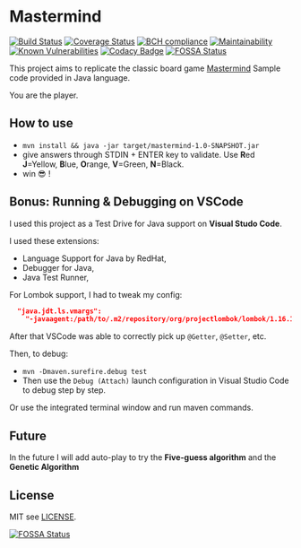 # Mastermind 
[![Build Status](https://travis-ci.org/doppelganger9/mastermind.svg?branch=master)](https://travis-ci.org/doppelganger9/mastermind) [![Coverage Status](https://coveralls.io/repos/github/doppelganger9/mastermind/badge.svg?branch=master)](https://coveralls.io/github/doppelganger9/mastermind?branch=master) [![BCH compliance](https://bettercodehub.com/edge/badge/doppelganger9/mastermind?branch=master)](https://bettercodehub.com/) [![Maintainability](https://api.codeclimate.com/v1/badges/85d4fe610960fbf03604/maintainability)](https://codeclimate.com/github/doppelganger9/mastermind/maintainability) [![Known Vulnerabilities](https://snyk.io/test/github/doppelganger9/mastermind/badge.svg?targetFile=pom.xml)](https://snyk.io/test/github/doppelganger9/mastermind?targetFile=pom.xml) [![Codacy Badge](https://api.codacy.com/project/badge/Grade/0ea3c5fe89d14ce380a2039486add9d7)](https://www.codacy.com/app/doppelganger9/mastermind?utm_source=github.com&amp;utm_medium=referral&amp;utm_content=doppelganger9/mastermind&amp;utm_campaign=Badge_Grade) [![FOSSA Status](https://app.fossa.io/api/projects/git%2Bgithub.com%2Fdoppelganger9%2Fmastermind.svg?type=shield)](https://app.fossa.io/projects/git%2Bgithub.com%2Fdoppelganger9%2Fmastermind?ref=badge_shield)

This project aims to replicate the classic board game [Mastermind](https://en.wikipedia.org/wiki/Mastermind_(board_game))
Sample code provided in Java language.

You are the player.

## How to use

- `mvn install && java -jar target/mastermind-1.0-SNAPSHOT.jar`
- give answers through STDIN + ENTER key to validate.
  Use **R**ed **J**=Yellow, **B**lue, **O**range, **V**=Green, **N**=Black.
- win 😎 !

## Bonus: Running & Debugging on VSCode

I used this project as a Test Drive for Java support on **Visual Studo Code**.

I used these extensions:

- Language Support for Java by RedHat,
- Debugger for Java,
- Java Test Runner,

For Lombok support, I had to tweak my config:

```json
  "java.jdt.ls.vmargs":
    "-javaagent:/path/to/.m2/repository/org/projectlombok/lombok/1.16.18/lombok-1.16.18.jar -Xbootclasspath/a:/path/to/.m2/repository/org/projectlombok/lombok/1.16.18/lombok-1.16.18.jar",
```

After that VSCode was able to correctly pick up `@Getter`, `@Setter`, etc.

Then, to debug:

- `mvn -Dmaven.surefire.debug test`
- Then use the `Debug (Attach)` launch configuration in Visual Studio Code to debug step by step.

Or use the integrated terminal window and run maven commands.

## Future

In the future I will add auto-play to try the **Five-guess algorithm** and the **Genetic Algorithm**

## License

MIT see [LICENSE](LICENSE).

[![FOSSA Status](https://app.fossa.io/api/projects/git%2Bgithub.com%2Fdoppelganger9%2Fmastermind.svg?type=large)](https://app.fossa.io/projects/git%2Bgithub.com%2Fdoppelganger9%2Fmastermind?ref=badge_large)
